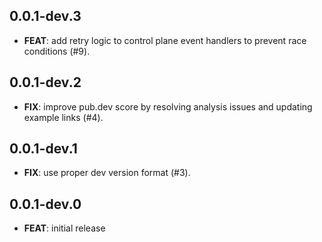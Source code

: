 ## 0.0.1-dev.3

 - **FEAT**: add retry logic to control plane event handlers to prevent race conditions (#9).

## 0.0.1-dev.2

 - **FIX**: improve pub.dev score by resolving analysis issues and updating example links (#4).

## 0.0.1-dev.1

 - **FIX**: use proper dev version format (#3).

## 0.0.1-dev.0

 - **FEAT**: initial release
